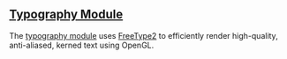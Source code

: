 ## [Typography Module][type]

The [typography module][type] uses [FreeType2][ft2] to efficiently render high-quality, anti-aliased, kerned text using OpenGL.

[type]: https://github.com/rlk/util3d/blob/master/type.md
[ft2]:  http://www.freetype.org/
